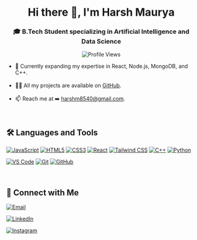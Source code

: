 <h1 align="center">Hi there 👋, I'm Harsh Maurya</h1>

<h3 align="center">🎓 B.Tech Student specializing in Artificial Intelligence and Data Science</h3>

<p align="center">
  <img src="https://Visitor-badge.laobi.icu/badge?page_id=HarshMaurya04&color=blue" alt="Profile Views"/>
</p>

<ul>
  <li>🌱 Currently expanding my expertise in React, Node.js, MongoDB, and C++.</li><br>
  <li>👨‍💻 All my projects are available on <a href="https://github.com/HarshMaurya04" target="_blank">GitHub</a>.</li><br>
  <li>📫 Reach me at ➡️ <a href="mailto:harshm8540@gmail.com">harshm8540@gmail.com</a>.</li>
</ul>

<br>
<h2>🛠️ Languages and Tools</h2>
<p align="left">
  <!-- First Row -->
  <a href="https://developer.mozilla.org/en-US/docs/Web/JavaScript" target="_blank"><img src="https://img.shields.io/badge/JAVASCRIPT-F7DF1E?style=flat-rounded&logo=javascript&logoColor=black" alt="JavaScript"/></a>
  <a href="https://developer.mozilla.org/en-US/docs/Web/HTML" target="_blank"><img src="https://img.shields.io/badge/HTML5-E34F26?style=flat-rounded&logo=html5&logoColor=white" alt="HTML5"/></a>
  <a href="https://developer.mozilla.org/en-US/docs/Web/CSS" target="_blank"><img src="https://img.shields.io/badge/CSS3-1572B6?style=flat-rounded&logo=css3&logoColor=white" alt="CSS3"/></a>
  <a href="https://react.dev/" target="_blank"><img src="https://img.shields.io/badge/REACT-61DAFB?style=flat-rounded&logo=react&logoColor=black" alt="React"/></a>
  <a href="https://tailwindcss.com/" target="_blank"><img src="https://img.shields.io/badge/TAILWINDCSS-06B6D4?style=flat-rounded&logo=tailwindcss&logoColor=white" alt="Tailwind CSS"/></a>
  <a href="https://isocpp.org/" target="_blank"><img src="https://img.shields.io/badge/C++-00599C?style=flat-rounded&logo=c%2B%2B&logoColor=white" alt="C++"/></a>
  <a href="https://www.python.org" target="_blank"><img src="https://img.shields.io/badge/PYTHON-3776AB?style=flat-rounded&logo=python&logoColor=white" alt="Python"/></a>
</p>

<p align="left">
  <!-- Second Row -->
  <a href="https://code.visualstudio.com/" target="_blank"><img src="https://img.shields.io/badge/VS%20CODE-007ACC?style=flat-rounded&logo=visual-studio-code&logoColor=white" alt="VS Code"/></a>
  <a href="https://git-scm.com/" target="_blank"><img src="https://img.shields.io/badge/GIT-F05032?style=flat-rounded&logo=git&logoColor=white" alt="Git"/></a>
  <a href="https://github.com/" target="_blank"><img src="https://img.shields.io/badge/GITHUB-181717?style=flat-rounded&logo=github&logoColor=white" alt="GitHub"/></a>
</p> 

<br>
<h2>🤝 Connect with Me</h2>
<p align="left">
  <a href="mailto:harshm8540@gmail.com" target="_blank">
    <img src="https://img.shields.io/badge/EMAIL-harshm8540@gmail.com-D14836?style=flat-rounded&logo=gmail&logoColor=white" alt="Email"/>
  </a>
</p>

<p>
  <a href="https://www.linkedin.com/in/harsh-maurya-bbb237283/" target="_blank">
    <img src="https://img.shields.io/badge/LINKEDIN-Harsh%20Maurya-0077B5?style=flat-rounded&logo=linkedin&logoColor=white" alt="LinkedIn"/>
  </a>
</p>

<p>
  <a href="https://www.instagram.com/harsh.04_29/" target="_blank">
    <img src="https://img.shields.io/badge/INSTAGRAM-Harsh%20Maurya-E4405F?style=flat-rounded&logo=instagram&logoColor=white" alt="Instagram"/>
  </a>
</p>


